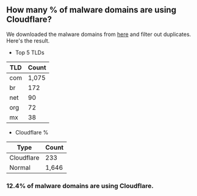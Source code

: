 ## How many % of malware domains are using Cloudflare?


We downloaded the malware domains from [here](https://urlhaus.abuse.ch) and filter out duplicates.
Here's the result.


[//]: # (start replacement)


- Top 5 TLDs

| TLD | Count |
| --- | --- |
| com | 1,075 |
| br | 172 |
| net | 90 |
| org | 72 |
| mx | 38 |


- Cloudflare %

| Type | Count |
| --- | --- |
| Cloudflare | 233 |
| Normal | 1,646 |


### 12.4% of malware domains are using Cloudflare.
